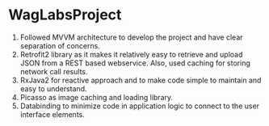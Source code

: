 # WagLabsProject

1. Followed MVVM architecture to develop  the project and have clear separation of concerns. 
2. Retrofit2 library as it makes it relatively easy to retrieve and upload JSON from a REST based webservice. 
   Also, used caching for storing network call results.
3. RxJava2 for reactive approach and to make code simple to maintain and easy to understand.
4. Picasso as image caching and loading library.
5. Databinding to minimize code in application logic to connect to the user interface elements.
